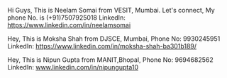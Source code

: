 Hi Guys,
This is Neelam Somai from VESIT, Mumbai.
Let's connect,
My phone No. is (+91)7507925018
LinkedIn: https://www.linkedin.com/in/neelamsomai

Hey,
This is Moksha Shah from DJSCE, Mumbai,
Phone No: 9930245951
LinkedIn: https://www.linkedin.com/in/moksha-shah-ba301b189/

Hey,
This is Nipun Gupta from MANIT,Bhopal,
Phone No: 9694682562
LinkedIn: www.linkedin.com/in/nipungupta10
